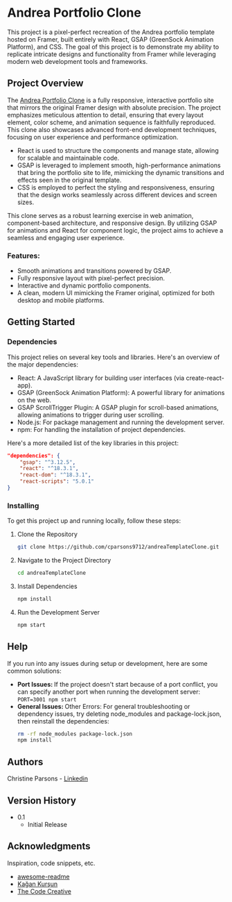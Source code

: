 # Andrea Portfolio Clone

This project is a pixel-perfect recreation of the Andrea portfolio template hosted on Framer, built entirely with React, GSAP (GreenSock Animation Platform), and CSS. The goal of this project is to demonstrate my ability to replicate intricate designs and functionality from Framer while leveraging modern web development tools and frameworks.

## Project Overview

The [Andrea Portfolio Clone](https://andreatemplate.framer.website/) is a fully responsive, interactive portfolio site that mirrors the original Framer design with absolute precision. The project emphasizes meticulous attention to detail, ensuring that every layout element, color scheme, and animation sequence is faithfully reproduced. This clone also showcases advanced front-end development techniques, focusing on user experience and performance optimization.

* React is used to structure the components and manage state, allowing for scalable and maintainable code.
* GSAP is leveraged to implement smooth, high-performance animations that bring the portfolio site to life, mimicking the dynamic transitions and effects seen in the original template.
* CSS is employed to perfect the styling and responsiveness, ensuring that the design works seamlessly across different devices and screen sizes.


This clone serves as a robust learning exercise in web animation, component-based architecture, and responsive design. By utilizing GSAP for animations and React for component logic, the project aims to achieve a seamless and engaging user experience.

### Features:

* Smooth animations and transitions powered by GSAP.
* Fully responsive layout with pixel-perfect precision.
* Interactive and dynamic portfolio components.
* A clean, modern UI mimicking the Framer original, optimized for both desktop and mobile platforms.

## Getting Started

### Dependencies
This project relies on several key tools and libraries. Here's an overview of the major dependencies:

* React: A JavaScript library for building user interfaces (via create-react-app).
* GSAP (GreenSock Animation Platform): A powerful library for animations on the web.
* GSAP ScrollTrigger Plugin: A GSAP plugin for scroll-based animations, allowing animations to trigger during user scrolling.
* Node.js: For package management and running the development server.
* npm: For handling the installation of project dependencies.

Here's a more detailed list of the key libraries in this project:
```json
"dependencies": {
    "gsap": "^3.12.5",
    "react": "^18.3.1",
    "react-dom": "^18.3.1",
    "react-scripts": "5.0.1"
}
```



### Installing

To get this project up and running locally, follow these steps:

1. Clone the Repository
    ```bash
    git clone https://github.com/cparsons9712/andreaTemplateClone.git
    ```

2. Navigate to the Project Directory
    ```bash
    cd andreaTemplateClone
    ```
3. Install Dependencies
    ```bash
    npm install
    ```
4. Run the Development Server
    ```bash
    npm start
    ```





## Help

If you run into any issues during setup or development, here are some common solutions:

* <b>Port Issues: </b> If the project doesn't start because of a port conflict, you can specify another port when running the development server:  ``` PORT=3001 npm start ```
* <b> General Issues: </b> Other Errors: For general troubleshooting or dependency issues, try deleting node_modules and package-lock.json, then reinstall the dependencies:
    ```bash
    rm -rf node_modules package-lock.json
    npm install
    ```

## Authors

 Christine Parsons -
[Linkedin](https://www.linkedin.com/in/codebychristine/)

## Version History

* 0.1
    * Initial Release


## Acknowledgments

Inspiration, code snippets, etc.
* [awesome-readme](https://github.com/matiassingers/awesome-readme)
* [Kağan Kurşun](https://www.framer.com/marketplace/template/andrea/)
* [The Code Creative](https://www.youtube.com/watch?v=WEky7V490Rs)
